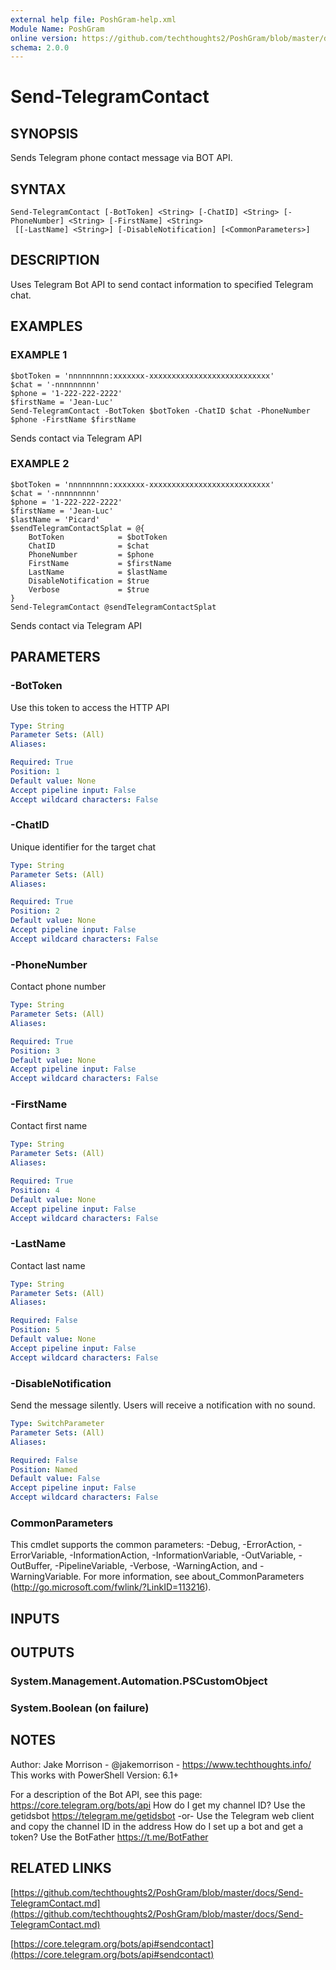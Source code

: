 ```yaml
---
external help file: PoshGram-help.xml
Module Name: PoshGram
online version: https://github.com/techthoughts2/PoshGram/blob/master/docs/Send-TelegramContact.md
schema: 2.0.0
---
```


# Send-TelegramContact

## SYNOPSIS
Sends Telegram phone contact message via BOT API.

## SYNTAX

```
Send-TelegramContact [-BotToken] <String> [-ChatID] <String> [-PhoneNumber] <String> [-FirstName] <String>
 [[-LastName] <String>] [-DisableNotification] [<CommonParameters>]
```

## DESCRIPTION
Uses Telegram Bot API to send contact information to specified Telegram chat.

## EXAMPLES

### EXAMPLE 1
```
$botToken = 'nnnnnnnnn:xxxxxxx-xxxxxxxxxxxxxxxxxxxxxxxxxxx'
$chat = '-nnnnnnnnn'
$phone = '1-222-222-2222'
$firstName = 'Jean-Luc'
Send-TelegramContact -BotToken $botToken -ChatID $chat -PhoneNumber $phone -FirstName $firstName
```

Sends contact via Telegram API

### EXAMPLE 2
```
$botToken = 'nnnnnnnnn:xxxxxxx-xxxxxxxxxxxxxxxxxxxxxxxxxxx'
$chat = '-nnnnnnnnn'
$phone = '1-222-222-2222'
$firstName = 'Jean-Luc'
$lastName = 'Picard'
$sendTelegramContactSplat = @{
    BotToken            = $botToken
    ChatID              = $chat
    PhoneNumber         = $phone
    FirstName           = $firstName
    LastName            = $lastName
    DisableNotification = $true
    Verbose             = $true
}
Send-TelegramContact @sendTelegramContactSplat
```

Sends contact via Telegram API

## PARAMETERS

### -BotToken
Use this token to access the HTTP API

```yaml
Type: String
Parameter Sets: (All)
Aliases:

Required: True
Position: 1
Default value: None
Accept pipeline input: False
Accept wildcard characters: False
```

### -ChatID
Unique identifier for the target chat

```yaml
Type: String
Parameter Sets: (All)
Aliases:

Required: True
Position: 2
Default value: None
Accept pipeline input: False
Accept wildcard characters: False
```

### -PhoneNumber
Contact phone number

```yaml
Type: String
Parameter Sets: (All)
Aliases:

Required: True
Position: 3
Default value: None
Accept pipeline input: False
Accept wildcard characters: False
```

### -FirstName
Contact first name

```yaml
Type: String
Parameter Sets: (All)
Aliases:

Required: True
Position: 4
Default value: None
Accept pipeline input: False
Accept wildcard characters: False
```

### -LastName
Contact last name

```yaml
Type: String
Parameter Sets: (All)
Aliases:

Required: False
Position: 5
Default value: None
Accept pipeline input: False
Accept wildcard characters: False
```

### -DisableNotification
Send the message silently.
Users will receive a notification with no sound.

```yaml
Type: SwitchParameter
Parameter Sets: (All)
Aliases:

Required: False
Position: Named
Default value: False
Accept pipeline input: False
Accept wildcard characters: False
```

### CommonParameters
This cmdlet supports the common parameters: -Debug, -ErrorAction, -ErrorVariable, -InformationAction, -InformationVariable, -OutVariable, -OutBuffer, -PipelineVariable, -Verbose, -WarningAction, and -WarningVariable.
For more information, see about_CommonParameters (http://go.microsoft.com/fwlink/?LinkID=113216).

## INPUTS

## OUTPUTS

### System.Management.Automation.PSCustomObject
### System.Boolean (on failure)
## NOTES
Author: Jake Morrison - @jakemorrison - https://www.techthoughts.info/
This works with PowerShell Version: 6.1+

For a description of the Bot API, see this page: https://core.telegram.org/bots/api
How do I get my channel ID?
Use the getidsbot https://telegram.me/getidsbot  -or-  Use the Telegram web client and copy the channel ID in the address
How do I set up a bot and get a token?
Use the BotFather https://t.me/BotFather

## RELATED LINKS

[https://github.com/techthoughts2/PoshGram/blob/master/docs/Send-TelegramContact.md](https://github.com/techthoughts2/PoshGram/blob/master/docs/Send-TelegramContact.md)

[https://core.telegram.org/bots/api#sendcontact](https://core.telegram.org/bots/api#sendcontact)

